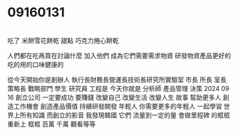 # 09160131
\
吃了 米餅雪花餅乾 甜點
巧克力捲心餅乾

人們都在吃再買在討論什麼 加入他們
成為它們需要需求物資
研發物資產品更好的吃的用的口味健康的

從今天開始你是創辦人
執行長財務長營運長技術長研究所實驗室 市長 所長 室長策略長 戰略部門
學生 研究員 工程是 今天你就是 分析師 產品管理
決策 
2024 09 16 創立公司
一定要成功 要賺錢 改變自己 改變生活 改變人生 故事 幫助更多人 創造工作機會 創造產品價值 持續研發開發 年輕人 你需要更多的年輕人
一起學習 世界上所有知識 而創立的影音
我發現韓國 它們 流量到一定的量 會做里程碑  的框框 重新上 框框 
百萬 千萬 觀看等等
